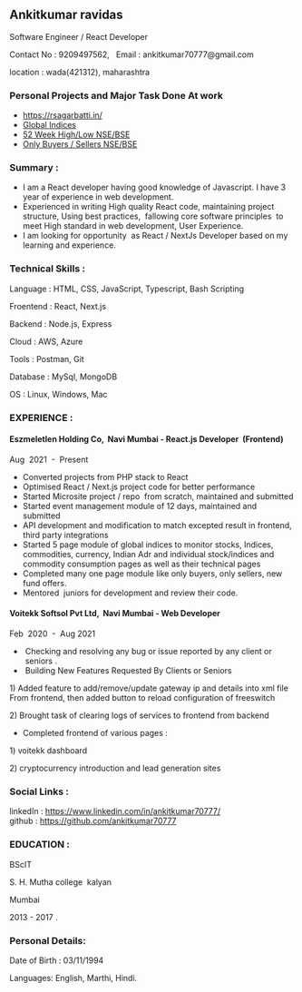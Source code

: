 <body class="c7 c27 doc-content">
    <p class="c31 c32 title" id="h.5x0d5h95i329"><h2 class="c2 c31" id="h.btnhb4vznhl8"><span class="c10">Ankitkumar ravidas </span></h2></p>
    <p class="c34 subtitle" id="h.sbziogryzzql"><span class="c13">Software Engineer / React Developer</span></p>
    <p class="c15"><span class="c5">Contact No : 9209497562, &nbsp; Email : ankitkumar70777@gmail.com </span></p>
    <p class="c15"><span class="c5">location : wada(421312), maharashtra</span></p>
    <h3 class="c2 c31" id="h.btnhb4vznhl8"><span class="c10">Personal Projects and Major Task Done At work  </span></h3>
    <ul class="c8 lst-kix_346hmfwinf4s-0 start">
    <li class="c0 li-bullet-0"><span class="c5"><a href="https://rsagarbatti.in/">https://rsagarbatti.in/</a> </span></li>
    <li class="c0 li-bullet-0"><span class="c5"><a href="https://www.moneycontrol.com/markets/global-indices/">Global Indices</a> </span></li>
    <li class="c0 li-bullet-0"><span class="c5"><a href="https://www.moneycontrol.com/stocks/marketstats/nselow/index.php">52 Week High/Low  NSE/BSE</a> </span></li>
    <li class="c0 li-bullet-0"><span class="c5"><a href="https://www.moneycontrol.com/stocks/marketstats/onlybuyers.php">Only Buyers / Sellers NSE/BSE</a> </span></li>
    </ul>
    <h3 class="c2 c31" id="h.btnhb4vznhl8"><span class="c10">Summary : </span></h3>
    <ul class="c8 lst-kix_4892l47vf99z-0 start">
        <li class="c0 li-bullet-0"><span class="c5 c7">I am a React developer having good knowledge of Javascript. I
                have 3 year of experience in web development. </span></li>
        <li class="c0 li-bullet-0"><span class="c5 c7">Experienced in writing High quality React code, maintaining
                project structure, Using best practices, &nbsp;fallowing core software principles &nbsp;to meet High
                standard in web development, User Experience.</span></li>
        <li class="c0 li-bullet-0"><span class="c7 c25">I am looking for opportunity &nbsp;as React / NextJs Developer
                based on my learning and experience.</span></li>
    </ul>
    <h3 class="c2 c31" id="h.nhphs8kobmgi"><span class="c10 c24 c29">Technical Skills : </span></h3>
    <p class="c9"><span class="c5">Language : HTML, CSS, JavaScript, Typescript, Bash Scripting</span></p>
    <p class="c4"><span class="c5">Froentend : React, Next.js</span></p>
    <p class="c4"><span class="c5">Backend : Node.js, Express</span></p>
    <p class="c4"><span class="c5">Cloud : AWS, Azure</span></p>
    <p class="c4"><span class="c5">Tools : Postman, Git</span></p>
    <p class="c4"><span class="c5">Database : MySql, MongoDB</span></p>
    <p class="c4"><span class="c25">OS : Linux, Windows, Mac</span></p>
    <h3 class="c2" id="h.5sh58lh512k2"><span class="c10">EXPERIENCE : </span></h3>
    <h4 class="c18" id="h.dtefcpdj46j6"><span class="c6">Eszmeletlen Holding Co, &nbsp;Navi Mumbai</span><span
            class="c14">&nbsp;- React.js Developer &nbsp;(Frontend)</span></h4>
    <p class="c16"><span class="c25 c33">Aug &nbsp;2021 &nbsp;- &nbsp;Present</span></p>
    <ul class="c8 lst-kix_346hmfwinf4s-0 start">
        <li class="c0 li-bullet-0"><span class="c5">Converted projects from PHP stack to React </span></li>
        <li class="c0 li-bullet-0"><span class="c5">Optimised React / Next.js project code for better performance</span>
        </li>
        <li class="c0 li-bullet-0"><span class="c5">Started Microsite project / repo &nbsp;from scratch, maintained and
                submitted </span></li>
        <li class="c0 li-bullet-0"><span class="c5">Started event management module of 12 days, maintained and submitted
            </span></li>
        <li class="c0 li-bullet-0"><span class="c5">API development and modification to match excepted result in
                frontend, third party integrations</span></li>
        <li class="c0 li-bullet-0"><span class="c5 c7">Started 5 page module of global indices to monitor stocks,
                Indices, commodities, currency, Indian Adr and individual stock/indices and commodity consumption pages
                as well as their technical pages</span></li>
        <li class="c0 li-bullet-0"><span class="c5 c7">Completed many one page module like only buyers, only sellers,
                new fund offers.</span></li>
        <li class="c0 li-bullet-0"><span class="c5 c7">Mentored &nbsp;juniors for development and review their
                code.</span></li>
    </ul>
    <p class="c17"><span class="c12 c19"></span></p>
    <h4 class="c18" id="h.mu43qcboozqe"><span class="c6">Voitekk Softsol Pvt Ltd, &nbsp;Navi Mumbai</span><span
            class="c14 c24">&nbsp;- Web Developer</span></h4>
    <p class="c16"><span class="c3">Feb &nbsp;2020 &nbsp;- &nbsp;Aug 2021</span></p>
    <ul class="c8 lst-kix_346hmfwinf4s-0">
        <li class="c0 li-bullet-0"><span class="c5 c7">&nbsp;Checking and resolving any bug or issue reported by any
                client or &nbsp;seniors .</span></li>
        <li class="c0 li-bullet-0"><span class="c5 c7">&nbsp;Building New Features Requested By Clients or
                Seniors</span></li>
    </ul>
    <p class="c9"><span class="c5 c7">1) Added feature to add/remove/update gateway ip and details into xml file From
            frontend, then added button to reload configuration of freeswitch</span></p>
    <p class="c4"><span class="c5 c7">2) Brought task of clearing logs of services to frontend from backend</span></p>
    <ul class="c8 lst-kix_346hmfwinf4s-0">
        <li class="c0 li-bullet-0"><span class="c5 c7">Completed frontend of various pages :</span></li>
    </ul>
    <p class="c4"><span class="c5 c7">1) voitekk dashboard</span></p>
    <p class="c4"><span class="c25 c7">2) cryptocurrency introduction and lead generation sites</span></p>
    <h3 class="c2" id="h.yn0e3dr3g5jm"><span class="c10 c24 c29">Social Links : </span></h3>
    <p class="c28"><span class="c7 c23">linkedIn : </span><span class="c21 c23 c7"><a class="c1"
                href="https://www.google.com/url?q=https://www.linkedin.com/in/ankitkumar70777/&amp;sa=D&amp;source=editors&amp;ust=1684521278531385&amp;usg=AOvVaw0I7jPiCTPJEN15dGTcHvtA">https://www.linkedin.com/in/ankitkumar70777/</a></span><span
            class="c23 c7"><br></span><span class="c7 c11">github : </span><span class="c11 c7 c21"><a class="c1"
                href="https://www.google.com/url?q=https://github.com/ankitkumar70777&amp;sa=D&amp;source=editors&amp;ust=1684521278531860&amp;usg=AOvVaw1fF6STeVFIkmtVkQaypF63">https://github.com/ankitkumar70777</a></span>
    </p>
    <h3 class="c2" id="h.x8tbnkb30stf"><span class="c10 c24 c29">EDUCATION : &nbsp;</span></h3>
    <p class="c15"><span class="c5">BScIT &nbsp;</span></p>
    <p class="c15"><span class="c5">S. H. Mutha college &nbsp;kalyan</span></p>
    <p class="c15"><span class="c5">Mumbai</span></p>
    <p class="c15"><span class="c5">2013 - 2017 .</span></p>
    <p class="c15 c20"><span class="c12 c19"></span></p>
    <h3 class="c26" id="h.mwm0l3sr93q7"><span class="c10">Personal Details: &nbsp;</span><span class="c12 c22">&nbsp;
        </span></h3>
    <p class="c15"><span class="c5">Date of Birth : 03/11/1994</span></p>
    <p class="c15"><span class="c25">Languages: English, Marthi, Hindi.</span></p>
</body>
